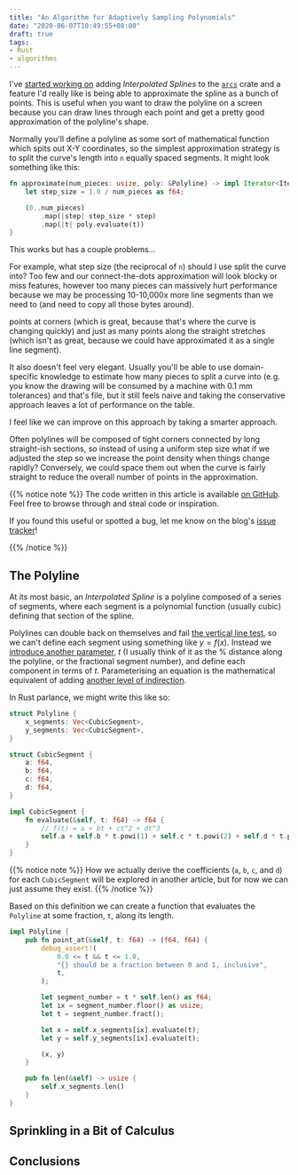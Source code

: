 ```yaml
---
title: "An Algorithm for Adaptively Sampling Polynomials"
date: "2020-06-07T10:49:55+08:00"
draft: true
tags:
- Rust
- algorithms
---
```


I've [started working on][splines-pr] adding *Interpolated Splines* to the
[`arcs`][arcs] crate and a feature I'd really like is being able to
approximate the spline as a bunch of points. This is useful when you want to
draw the polyline on a screen because you can draw lines through each point
and get a pretty good approximation of the polyline's shape.

Normally you'll define a polyline as some sort of mathematical function which
spits out X-Y coordinates, so the simplest approximation strategy is to split
the curve's length into `n` equally spaced segments. It might look something
like this:

```rust
fn approximate(num_pieces: usize, poly: &Polyline) -> impl Iterator<Item = Point> {
    let step_size = 1.0 / num_pieces as f64;

    (0..num_pieces)
        .map(|step| step_size * step)
        .map(|t| poly.evaluate(t))
}
```

This works but has a couple problems...

For example, what step size (the reciprocal of `n`) should I use split the
curve into? Too few and our connect-the-dots approximation will look blocky
or miss features, however too many pieces can massively hurt performance
because we may be processing 10-10,000x more line segments than we need to
(and need to copy all those bytes around).

points at corners (which is great, because that's where the curve is changing
quickly) and just as many points along the straight stretches (which isn't as
great, because we could have approximated it as a single line segment).

It also doesn't feel very elegant. Usually you'll be able to use
domain-specific knowledge to estimate how many pieces to split a curve into
(e.g. you know the drawing will be consumed by a machine with 0.1 mm
tolerances) and that's file, but it still feels naive and taking the
conservative approach leaves a lot of performance on the table.

I feel like we can improve on this approach by taking a smarter approach.

Often polylines will be composed of tight corners connected by long
straight-ish sections, so instead of using a uniform step size what if we
adjusted the step so we increase the point density when things change
rapidly? Conversely, we could space them out when the curve is fairly
straight to reduce the overall number of points in the approximation.

{{% notice note %}}
The code written in this article is available [on GitHub][repo]. Feel free to
browse through and steal code or inspiration.

If you found this useful or spotted a bug, let me know on the blog's
[issue tracker][issue]!

[repo]: https://github.com/Michael-F-Bryan/arcs
[issue]: https://github.com/Michael-F-Bryan/adventures.michaelfbryan.com
{{% /notice %}}

## The Polyline

At its most basic, an *Interpolated Spline* is a polyline composed of a
series of segments, where each segment is a polynomial function (usually
cubic) defining that section of the spline.

Polylines can double back on themselves and fail [the vertical line
test][vertical-test], so we can't define each segment using something like $y
= f(x)$. Instead we [introduce another parameter][parameter], $t$ (I usually
think of it as the % distance along the polyline, or the fractional segment
number), and define each component in terms of $t$. Parameterising an
equation is the mathematical equivalent of adding [another level of
indirection][indirection].

In Rust parlance, we might write this like so:

```rust
struct Polyline {
    x_segments: Vec<CubicSegment>,
    y_segments: Vec<CubicSegment>,
}

struct CubicSegment {
    a: f64,
    b: f64,
    c: f64,
    d: f64,
}

impl CubicSegment {
    fn evaluate(&self, t: f64) -> f64 {
        // f(t) = a + bt + ct^2 + dt^3
        self.a + self.b * t.powi(1) + self.c * t.powi(2) + self.d * t.powi(3)
    }
}
```

{{% notice note %}}
How we actually derive the coefficients (`a`, `b`, `c`, and `d`) for each
`CubicSegment` will be explored in another article, but for now we can just
assume they exist.
{{% /notice %}}

Based on this definition we can create a function that evaluates the
`Polyline` at some fraction, `t`, along its length.

```rust
impl Polyline {
    pub fn point_at(&self, t: f64) -> (f64, f64) {
        debug_assert!(
            0.0 <= t && t <= 1.0,
            "{} should be a fraction between 0 and 1, inclusive",
            t,
        );

        let segment_number = t * self.len() as f64;
        let ix = segment_number.floor() as usize;
        let t = segment_number.fract();

        let x = self.x_segments[ix].evaluate(t);
        let y = self.y_segments[ix].evaluate(t);

        (x, y)
    }

    pub fn len(&self) -> usize {
        self.x_segments.len()
    }
}
```

## Sprinkling in a Bit of Calculus

## Conclusions

[splines-pr]: https://github.com/Michael-F-Bryan/arcs/pull/27
[arcs]: https://github.com/Michael-F-Bryan/arcs
[vertical-test]: https://en.wikipedia.org/wiki/Vertical_line_test
[parameter]: https://en.wikipedia.org/wiki/Parametric_equation
[indirection]: https://en.wikipedia.org/wiki/Fundamental_theorem_of_software_engineering

